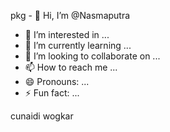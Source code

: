 pkg - 👋 Hi, I’m @Nasmaputra
- 👀 I’m interested in ...
- 🌱 I’m currently learning ...
- 💞️ I’m looking to collaborate on ...
- 📫 How to reach me ...
- 😄 Pronouns: ...
- ⚡ Fun fact: ...

<!---
Nasmaputra/Nasmaputra is a ✨ special ✨ repository because its `README.md` (this file) appears on your GitHub profile.
You can click the Preview link to take a look at your changes.
--->cunaidi wogkar

